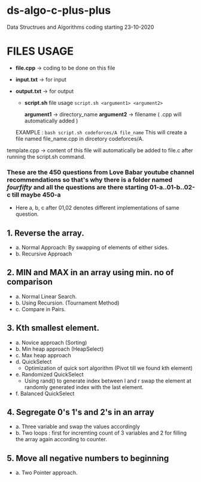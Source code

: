 # ds-algo-c-plus-plus
Data Structrues and Algorithms coding starting 23-10-2020

# FILES USAGE

* **file.cpp** -> coding to be done on this file

* **input.txt** -> for input

* **output.txt** -> for output

    * **script.sh** file usage
        `script.sh <argument1> <argument2>`

        **argument1** -> directory_name
        **argument2** -> filename  ( .cpp will automatically added )

    EXAMPLE : `bash script.sh codeforces/A file_name`
        This will create a file named file_name.cpp in dircetory codeforces/A.

template.cpp -> content of this file will automatically be added to file.c after running the script.sh command.

### These are the 450 questions from Love Babar youtube channel recommendations so that's why there is a folder named *fourfifty* and all the questions are there starting **01-a**..**01-b**..**02-c** till maybe **450-a**
    
* Here a, b, c after 01,02 denotes different implementations of same question.

## 1. Reverse the array.

* a. Normal Approach:
        By swapping of elements of either sides.
* b. Recursive Approach

## 2. MIN and MAX in an array using min. no of comparison

* a. Normal Linear Search.
* b. Using Recursion. (Tournament Method)
* c. Compare in Pairs.

## 3. Kth smallest element.

* a. Novice approach (Sorting)
* b. Min heap approach (HeapSelect)
* c. Max heap approach
* d. QuickSelect
    * Optimization of quick sort algorithm (Pivot till we found kth element)
* e. Randomized QuickSelect
    * Using rand() to generate index between l and r swap the element at randomly generated index with the last element.
* f. Balanced QuickSelect

## 4. Segregate 0's 1's and 2's in an array

* a. Three variable and swap the values accordingly
* b. Two loops : first for incremting count of 3 variables and 2 for filling the array again according to counter.

## 5. Move all negative numbers to beginning

* a. Two Pointer approach.